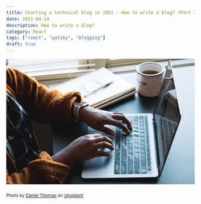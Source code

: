```yaml
---
title: Starting a technical blog in 2021 - How to write a blog? (Part 2)
date: 2021-04-14
description: How to write a blog?
category: React
tags: ["react", "gatsby", "blogging"]
draft: true
---
```


![writing blog](banner.jpeg)

<sub>Photo by [Daniel Thomas](https://unsplash.com/@dtbosse) on [Unsplash](https://unsplash.com/s/photos/blogging)<sub>
